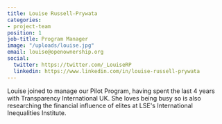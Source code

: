 ```yaml
---
title: Louise Russell-Prywata
categories:
- project-team
position: 1
job-title: Program Manager
image: "/uploads/louise.jpg"
email: louise@openownership.org
social:
  twitter: https://twitter.com/_LouiseRP
  linkedin: https://www.linkedin.com/in/louise-russell-prywata
---
```


Louise joined to manage our Pilot Program, having spent the last 4 years with Transparency International UK. She loves being busy so is also researching the financial influence of elites at LSE's International Inequalities Institute.